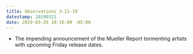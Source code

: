```yaml
---
title: Observations 3-21-19
datestamp: 20190321
date: 2019-03-26 18:16:00 -05:00
---
```


- The impending announcement of the Mueller Report tormenting artists with upcoming Friday release dates.
